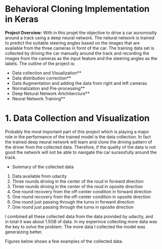 # Behavioral Cloning Implementation in Keras
**Project Overview:** With in this projet the objective to drive a car aunomostly around a track using a deep neural network. The netural network is trained to predict the suitable steering angles based on the images that are available from the three cameras in fornt of the car. The training data set is collected by driving the car manually around the track and recording the images from the cameras as the input feature and the steering angles as the labels. The outline of the project is:

* Data collection and Visualization**
* Data distribution correction**
* Data Augmentation and adding the data from right and left cameras
* Normalization and Pre-processing**
* Deep Netural Network Artchitercture**
* Neural Network Training**

# 1. Data Collection and Visualization
Probably the most important part of this project which is playing a major role in the performance of the trained model is the data collection. In fact the trained deep neural network will learn and clone the driving pattern of the driver from the collected data. Therefore, if the quality of the data is not good the network will not be able to navigate the car sucessfully around the track.

* Summary of the collected data
1. Data available from udacity
2. Three rounds driving in the center of the roud in forward direction
3. Three rounds driving in the center of the roud in oposite direction
4. One round recovery from the off-center condition in forward direction
5. One round recovery from the off-center condition in oposite direction
6. One round just passing through the turns in forward direction
7. One round just passing through the turns in oposite direction

I combined all these collected data from the data provided by udacity, and in total it was about 1.5GB of data. In my experince collecting more data was the key to solve the problem. The more data I collected the model was generalzing better.

Figures below shows a few examples of the collected data.
